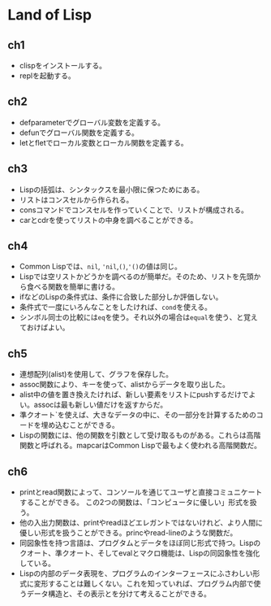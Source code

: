 # Land of Lisp

## ch1

- clispをインストールする。
- replを起動する。

## ch2

- defparameterでグローバル変数を定義する。
- defunでグローバル関数を定義する。
- letとfletでローカル変数とローカル関数を定義する。

## ch3

- Lispの括弧は、シンタックスを最小限に保つためにある。
- リストはコンスセルから作られる。
- consコマンドでコンスセルを作っていくことで、リストが構成される。
- carとcdrを使ってリストの中身を調べることができる。

## ch4

- Common Lispでは、`nil`, `'nil`,`()`,`'()`の値は同じ。
- Lispでは空リストかどうかを調べるのが簡単だ。そのため、リストを先頭から食べる関数を簡単に書ける。
- ifなどのLispの条件式は、条件に合致した部分しか評価しない。
- 条件式で一度にいろんなことをしたければ、`cond`を使える。
- シンボル同士の比較には`eq`を使う。それ以外の場合は`equal`を使う、と覚えておけばよい。

## ch5

- 連想配列(alist)を使用して、グラフを保存した。
- assoc関数により、キーを使って、alistからデータを取り出した。
- alist中の値を置き換えたければ、新しい要素をリストにpushするだけでよい。assocは最も新しい値だけを返すからだ。
- 準クオート`を使えば、大きなデータの中に、その一部分を計算するためのコードを埋め込むことができる。
- Lispの関数には、他の関数を引数として受け取るものがある。これらは高階関数と呼ばれる。mapcarはCommon Lispで最もよく使われる高階関数だ。

## ch6

- printとread関数によって、コンソールを通じてユーザと直接コミュニケートすることができる。
この2つの関数は、「コンピュータに優しい」形式を扱う。
- 他の入出力関数は、printやreadほどエレガントではないけれど、より人間に優しい形式を扱うことができる。princやread-lineのような関数だ。
- 同図象性を持つ言語は、プログタムとデータをほぼ同じ形式で持つ。Lispのクオート、準クオート、そしてevalとマクロ機能は、Lispの同図象性を強化している。
- Lispの内部のデータ表現を、プログラムのインターフェースにふさわしい形式に変形することは難しくない。これを知っていれば、プログラム内部で使うデータ構造と、その表示とを分けて考えることができる。
